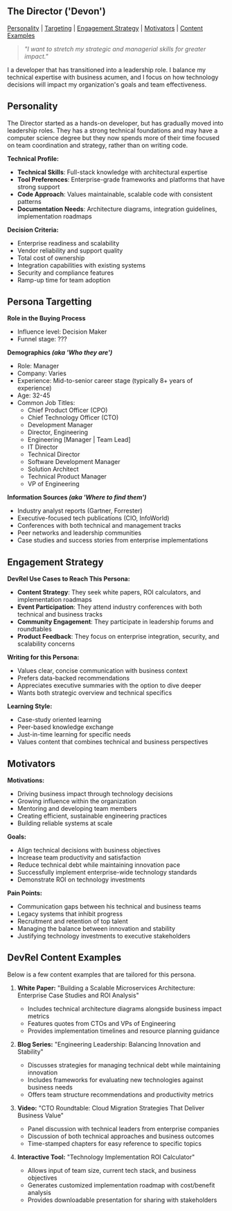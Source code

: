 ## The Director ('Devon')
[Personality](#personality) | [Targeting](#persona-targetting) | [Engagement Strategy](#engagement-strategy) | [Motivators](#motivators) | [Content Examples](#devrel-content-examples)

> *"I want to stretch my strategic and managerial skills for greater impact."*

I a developer that has transitioned into a leadership role. I balance my technical expertise with business acumen, and I focus on how technology decisions will impact my organization's goals and team effectiveness.


## Personality ##
The Director started as a hands-on developer, but has gradually moved into leadership roles. They has a strong technical foundations and may have a computer science degree but they now spends more of their time focused on team coordination and strategy, rather than on writing code.

**Technical Profile:**
- **Technical Skills**: Full-stack knowledge with architectural expertise
- **Tool Preferences**: Enterprise-grade frameworks and platforms that have strong support
- **Code Approach**: Values maintainable, scalable code with consistent patterns
- **Documentation Needs**: Architecture diagrams, integration guidelines, implementation roadmaps

**Decision Criteria:**
- Enterprise readiness and scalability
- Vendor reliability and support quality
- Total cost of ownership
- Integration capabilities with existing systems
- Security and compliance features
- Ramp-up time for team adoption

## Persona Targetting ##
**Role in the Buying Process**
- Influence level: Decision Maker
- Funnel stage: ???

**Demographics *(aka 'Who they are')***
- Role: Manager
- Company: Varies
- Experience: Mid-to-senior career stage (typically 8+ years of experience)
- Age: 32-45
- Common Job Titles:
   - Chief Product Officer (CPO)
   - Chief Technology Officer (CTO)
   - Development Manager
   - Director, Engineering
   - Engineering [Manager | Team Lead]
   - IT Director
   - Technical Director
   - Software Development Manager
   - Solution Architect
   - Technical Product Manager
   - VP of Engineering

**Information Sources *(aka 'Where to find them')***
- Industry analyst reports (Gartner, Forrester)
- Executive-focused tech publications (CIO, InfoWorld)
- Conferences with both technical and management tracks
- Peer networks and leadership communities
- Case studies and success stories from enterprise implementations


## Engagement Strategy ##
**DevRel Use Cases to Reach This Persona:**
- **Content Strategy**: They seek white papers, ROI calculators, and implementation roadmaps
- **Event Participation**: They attend industry conferences with both technical and business tracks
- **Community Engagement**: They participate in leadership forums and roundtables
- **Product Feedback**: They focus on enterprise integration, security, and scalability concerns

**Writing for this Persona:**
- Values clear, concise communication with business context
- Prefers data-backed recommendations
- Appreciates executive summaries with the option to dive deeper
- Wants both strategic overview and technical specifics

**Learning Style:**
- Case-study oriented learning
- Peer-based knowledge exchange
- Just-in-time learning for specific needs
- Values content that combines technical and business perspectives


## Motivators ##
**Motivations:**
- Driving business impact through technology decisions
- Growing influence within the organization
- Mentoring and developing team members
- Creating efficient, sustainable engineering practices
- Building reliable systems at scale

**Goals:**
- Align technical decisions with business objectives
- Increase team productivity and satisfaction
- Reduce technical debt while maintaining innovation pace
- Successfully implement enterprise-wide technology standards
- Demonstrate ROI on technology investments

**Pain Points:**
- Communication gaps between his technical and business teams
- Legacy systems that inhibit progress
- Recruitment and retention of top talent
- Managing the balance between innovation and stability
- Justifying technology investments to executive stakeholders


## DevRel Content Examples ##
Below is a few content examples that are tailored for this persona.
1. **White Paper:** "Building a Scalable Microservices Architecture: Enterprise Case Studies and ROI Analysis"
   - Includes technical architecture diagrams alongside business impact metrics
   - Features quotes from CTOs and VPs of Engineering
   - Provides implementation timelines and resource planning guidance

2. **Blog Series:** "Engineering Leadership: Balancing Innovation and Stability"
   - Discusses strategies for managing technical debt while maintaining innovation
   - Includes frameworks for evaluating new technologies against business needs
   - Offers team structure recommendations and productivity metrics

3. **Video:** "CTO Roundtable: Cloud Migration Strategies That Deliver Business Value"
   - Panel discussion with technical leaders from enterprise companies
   - Discussion of both technical approaches and business outcomes
   - Time-stamped chapters for easy reference to specific topics

4. **Interactive Tool:** "Technology Implementation ROI Calculator"
   - Allows input of team size, current tech stack, and business objectives
   - Generates customized implementation roadmap with cost/benefit analysis
   - Provides downloadable presentation for sharing with stakeholders

